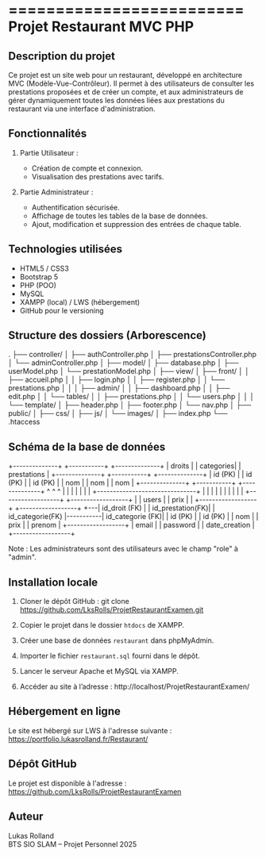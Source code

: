 =========================
Projet Restaurant MVC PHP
=========================

Description du projet
---------------------
Ce projet est un site web pour un restaurant, développé en architecture MVC (Modèle-Vue-Contrôleur). 
Il permet à des utilisateurs de consulter les prestations proposées et de créer un compte, 
et aux administrateurs de gérer dynamiquement toutes les données liées aux prestations du restaurant via une interface d'administration.

Fonctionnalités
---------------
1. Partie Utilisateur :
   - Création de compte et connexion.
   - Visualisation des prestations avec tarifs.

2. Partie Administrateur :
   - Authentification sécurisée.
   - Affichage de toutes les tables de la base de données.
   - Ajout, modification et suppression des entrées de chaque table.

Technologies utilisées
----------------------
- HTML5 / CSS3
- Bootstrap 5
- PHP (POO)
- MySQL
- XAMPP (local) / LWS (hébergement)
- GitHub pour le versioning

Structure des dossiers (Arborescence)
-------------------------------------
.
├── controller/
│   ├── authController.php
│   ├── prestationsController.php
│   └── adminController.php
│
├── model/
│   ├── database.php
│   ├── userModel.php
│   └── prestationModel.php
│
├── view/
│   ├── front/
│   │   ├── accueil.php
│   │   ├── login.php
│   │   ├── register.php
│   │   └── prestations.php
│   │
│   ├── admin/
│   │   ├── dashboard.php
│   │   ├── edit.php
│   │   └── tables/
│   │       ├── prestations.php
│   │       └── users.php
│   │
│   └── template/
│       ├── header.php
│       ├── footer.php
│       └── nav.php
│
├── public/
│   ├── css/
│   ├── js/
│   └── images/
│
├── index.php
└── .htaccess

Schéma de la base de données
----------------------------
+--------------+           +-----------+           +--------------+
|   droits     |           | categories|           | prestations  |
+--------------+           +-----------+           +--------------+
| id (PK)      |           | id (PK)   |           | id (PK)      |
| nom          |           | nom       |           | nom          |
+--------------+           +-----------+           +--------------+
       ^                          ^                       ^
       |                          |                       |
       |                          |                       |
       |         +-------------------------------+        |
       |         |                               |        |
       |         |                               |        |
       |   +------------------+           +------------------+
       |   |      users       |           |       prix       |
       |   +------------------+           +------------------+
       +---| id_droit  (FK)   |           | id_prestation(FK)|
           | id_categorie(FK) |-----------| id_categorie (FK)|
           | id (PK)          |           | id (PK)          |
           | nom              |           | prix             |
           | prenom           |           +------------------+
           | email            |
           | password         |
           | date_creation    |
           +------------------+


Note : Les administrateurs sont des utilisateurs avec le champ "role" à "admin".

Installation locale
-------------------
1. Cloner le dépôt GitHub :
   git clone https://github.com/LksRolls/ProjetRestaurantExamen.git

2. Copier le projet dans le dossier `htdocs` de XAMPP.

3. Créer une base de données `restaurant` dans phpMyAdmin.

4. Importer le fichier `restaurant.sql` fourni dans le dépôt.

5. Lancer le serveur Apache et MySQL via XAMPP.

6. Accéder au site à l’adresse : http://localhost/ProjetRestaurantExamen/

Hébergement en ligne
--------------------
Le site est hébergé sur LWS à l'adresse suivante :
https://portfolio.lukasrolland.fr/Restaurant/

Dépôt GitHub
------------
Le projet est disponible à l'adresse :
https://github.com/LksRolls/ProjetRestaurantExamen

Auteur
------
Lukas Rolland  
BTS SIO SLAM – Projet Personnel 2025